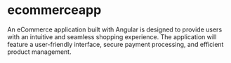 # ecommerceapp
An eCommerce application built with Angular is designed to provide users with an intuitive and seamless shopping experience. The application will feature a user-friendly interface, secure payment processing, and efficient product management. 
